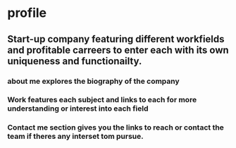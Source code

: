 # profile

## Start-up company featuring different workfields and profitable carreers to enter each with its own uniqueness and functionailty.

### about me explores the biography of the company

### Work features each subject and links to each for more understanding or interest into each field 

### Contact me section gives you the links to reach or contact the team if theres any interset tom pursue.
